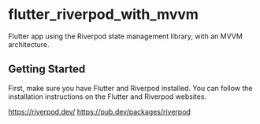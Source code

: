 # flutter_riverpod_with_mvvm

Flutter app using the Riverpod state management library, with an MVVM architecture.

## Getting Started

First, make sure you have Flutter and Riverpod installed. You can follow the installation instructions on the Flutter and Riverpod websites.

https://riverpod.dev/
https://pub.dev/packages/riverpod
